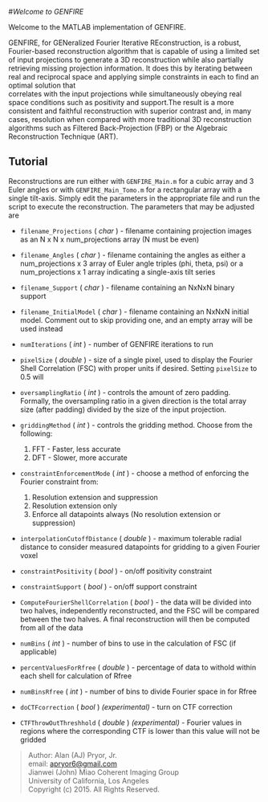 #_Welcome to GENFIRE_

Welcome to the MATLAB implementation of GENFIRE. 


GENFIRE, for GENeralized Fourier Iterative REconstruction, is a robust, Fourier-based reconstruction algorithm that is
capable of using a limited set of input projections to generate a 3D reconstruction
while also partially retrieving missing projection information. It does this by iterating 
between real and reciprocal space and applying simple constraints in each to find an optimal solution that  
correlates with the input projections while simultaneously obeying real space conditions
such as positivity and support.The result is a more consistent and faithful reconstruction with superior contrast and, in many cases, resolution when
compared with more traditional 3D reconstruction algorithms such as Filtered Back-Projection (FBP) or the Algebraic Reconstruction Technique (ART).  

## Tutorial
Reconstructions are run either with `GENFIRE_Main.m` for a cubic array and 3 Euler angles or with `GENFIRE_Main_Tomo.m` for a rectangular array with a single tilt-axis. Simply edit the parameters in the appropriate file and run the script to execute the reconstruction. The parameters that may be adjusted are

* `filename_Projections` ( *char* ) - filename containing projection images as an N x N x num\_projections array (N must be even)

* `filename_Angles` ( *char* ) - filename containing the angles as either a num\_projections x 3 array of Euler angle triples (phi, theta, psi) or a num\_projections x 1 array indicating a single-axis tilt series
* `filename_Support` ( *char* ) - filename containing an NxNxN binary support
* `filename_InitialModel` ( *char* ) - filename containing an NxNxN initial model. Comment out to skip providing one, and an empty array will be used instead
* `numIterations` ( *int* ) - number of GENFIRE iterations to run
* `pixelSize` ( *double* ) - size of a single pixel, used to display the Fourier Shell Correlation (FSC) with proper units if desired. Setting `pixelSize` to 0.5 will 
* `oversamplingRatio` ( *int* ) - controls the amount of zero padding. Formally, the oversampling ratio in a given direction is the total array size (after padding) divided by the size of the input projection.
* `griddingMethod` ( *int* ) - controls the gridding method. Choose from the following:
	1. FFT - Faster, less accurate
	2. DFT - Slower, more accurate
* `constraintEnforcementMode` ( *int* ) - choose a method of enforcing the Fourier constraint from:
	1. Resolution extension and suppression
	2. Resolution extension only
	3. Enforce all datapoints always (No resolution extension or suppression)
* `interpolationCutoffDistance` ( *double* ) - maximum tolerable radial distance to consider measured datapoints for gridding to a given Fourier voxel
* `constraintPositivity` ( *bool* ) - on/off positivity constraint
* `constraintSupport` ( *bool* )  - on/off support constraint

* `ComputeFourierShellCorrelation` ( *bool* ) - the data will be divided into two halves, independently reconstructed, and the FSC will be compared between the two halves. A final reconstruction will then be computed from all of the data 
* `numBins` ( *int* ) - number of bins to use in the calculation of FSC (if applicable)  
* `percentValuesForRfree` ( *double* ) - percentage of data to withold within each shell for calculation of Rfree
* `numBinsRfree` ( *int* ) - number of bins to divide Fourier space in for Rfree
* `doCTFcorrection` ( *bool* ) *(experimental)* - turn on CTF correction
* `CTFThrowOutThreshhold` ( *double* ) *(experimental)* - Fourier values in regions where the corresponding CTF is lower than this value will not be gridded

>Author: Alan (AJ) Pryor, Jr.  
email:  apryor6@gmail.com  
Jianwei (John) Miao Coherent Imaging Group  
University of California, Los Angeles  
Copyright (c) 2015. All Rights Reserved.
